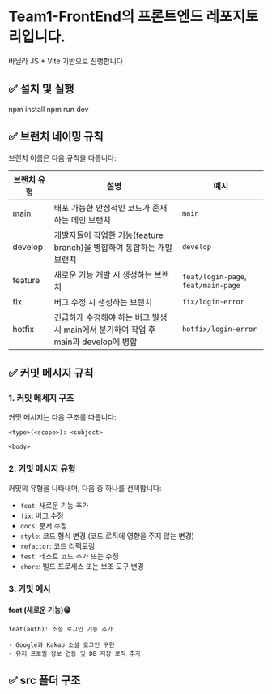 ﻿# Team1-FrontEnd의 프론트엔드 레포지토리입니다.

바닐라 JS + Vite 기반으로 진행합니다

## ✅ 설치 및 실행

npm install
npm run dev

## ✅ 브랜치 네이밍 규칙
브랜치 이름은 다음 규칙을 따릅니다:

| 브랜치 유형 | 설명 | 예시 |
| --- | --- | --- |
| main | 배포 가능한 안정적인 코드가 존재하는 메인 브랜치 | `main` |
| develop | 개발자들이 작업한 기능(feature branch)을 병합하여 통합하는 개발 브랜치 | `develop` |
| feature | 새로운 기능 개발 시 생성하는 브랜치 | `feat/login-page`, `feat/main-page` |
| fix | 버그 수정 시 생성하는 브랜치 | `fix/login-error` |
| hotfix | 긴급하게 수정해야 하는 버그 발생 시 main에서 분기하여 작업 후 main과 develop에 병합 | `hotfix/login-error` |

## ✅ 커밋 메시지 규칙
### 1. 커밋 메세지 구조
커밋 메시지는 다음 구조를 따릅니다:
```
<type>(<scope>): <subject>

<body>
```
### 2. 커밋 메시지 유형

커밋의 유형을 나타내며, 다음 중 하나를 선택합니다:
- `feat`: 새로운 기능 추가
- `fix`: 버그 수정
- `docs`: 문서 수정
- `style`: 코드 형식 변경 (코드 로직에 영향을 주지 않는 변경)
- `refactor`: 코드 리팩토링
- `test`: 테스트 코드 추가 또는 수정
- `chore`: 빌드 프로세스 또는 보조 도구 변경

### 3. 커밋 예시
#### feat (새로운 기능)😁
```
feat(auth): 소셜 로그인 기능 추가

- Google과 Kakao 소셜 로그인 구현
- 유저 프로필 정보 연동 및 DB 저장 로직 추가

```

## ✅ src 폴더 구조
